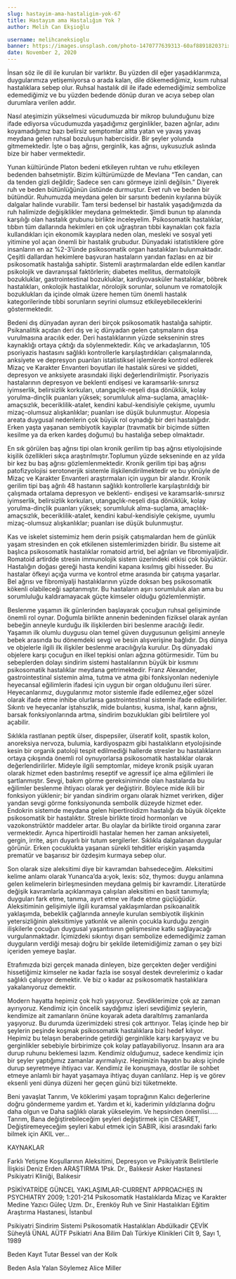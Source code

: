 ```yaml
---
slug: hastayim-ama-hastaligim-yok-67
title: Hastayım ama Hastalığım Yok ?
author: Melih Can Ekşioğlu

username: melihcaneksioglu
banner: https://images.unsplash.com/photo-1470777639313-60af88918203?ixlib=rb-1.2.1&ixid=eyJhcHBfaWQiOjEyMDd9&auto=format&fit=crop&w=750&q=80
date: November 2, 2020
---
```


İnsan söz ile dil ile kurulan bir varlıktır. Bu yüzden dil eğer yaşadıklarımıza, duygularımıza yetişemiyorsa o arada kalan, dile dökemediğimiz, kısım ruhsal hastalıklara sebep olur. Ruhsal hastalık dil ile ifade edemediğimiz sembolize edemediğimiz ve bu yüzden bedende dönüp duran ve acıya sebep olan durumlara verilen addır.

Nasıl ateşimizin yükselmesi vücudumuzda bir mikrop bulunduğunu bize ifade ediyorsa vücudumuzda yaşadığımız gerginlikler, bazen ağrılar, adını koyamadığımız bazı belirsiz semptomlar altta yatan ve yavaş yavaş meydana gelen ruhsal bozuluşun habercisidir. Bir şeyler yolunda gitmemektedir. İşte o baş ağrısı, gerginlik, kas ağrısı, uykusuzluk aslında bize bir haber vermektedir.

Yunan kültüründe Platon bedeni etkileyen ruhtan ve ruhu etkileyen bedenden bahsetmiştir. Bizim kültürümüzde de Mevlana “Ten candan, can da tenden gizli değildir; Sadece sen canı görmeye izinli değilsin.” Diyerek ruh ve beden bütünlüğünün üstünde durmuştur. Evet ruh ve beden bir bütündür. Ruhumuzda meydana gelen bir sarsıntı bedenin kıyılarına büyük dalgalar halinde vurabilir. Tam tersi bedensel bir hastalık yaşadığımızda da ruh halimizde değişiklikler meydana gelmektedir. Şimdi bunun tıp alanında karşılığı olan hastalık grubunu birlikte inceleyelim. Psikosomatik hastalıklar, tıbbın tüm dallarında hekimleri en çok uğraştıran tıbbi kaynakları çok fazla kullandıkları için ekonomik kayıplara neden olan, mesleki ve sosyal yeti yitimine yol açan önemli bir hastalık grubudur. Dünyadaki istatistiklere göre insanların en az %2-3’ünde psikosomatik organ hastalıkları bulunmaktadır. Çeşitli dallardan hekimlere başvuran hastaların yarıdan fazlası en az bir psikosomatik hastalığa sahiptir. Sistemli araştırmalardan elde edilen kanıtlar psikolojik ve davranışsal faktörlerin; diabetes mellitus, dermatolojik bozukluklar, gastrointestinal bozukluklar, kardiyovasküler hastalıklar, böbrek hastalıkları, onkolojik hastalıklar, nörolojik sorunlar, solunum ve romatolojik bozuklukları da içinde olmak üzere hemen tüm önemli hastalık kategorilerinde tıbbi sorunların seyrini olumsuz etkileyebileceklerini göstermektedir.

Bedeni dış dünyadan ayıran deri birçok psikosomatik hastalığa sahiptir. Psikanalitik açıdan deri dış ve iç dünyadan gelen çatışmaların dışa vurulmasına aracılık eder. Deri hastalıklarının yüzde sekseninin stres kaynaklığı ortaya çıktığı da söylenmektedir. Kılıç ve arkadaşlarının, 105 psoriyazis hastasını sağlıklı kontrollerle karşılaştırdıkları çalışmalarında, anksiyete ve depresyon puanları istatistiksel işlemlerde kontrol edilerek Mizaç ve Karakter Envanteri boyutları ile hastalık süresi ve şiddeti, depresyon ve anksiyete arasındaki ilişki değerlendirilmiştir. Psoriyazis hastalarının depresyon ve beklenti endişesi ve karamsarlık-sınırsız iyimserlik, belirsizlik korkuları, utangaçlık-neşeli dışa dönüklük, kolay yorulma-dinçlik puanları yüksek; sorumluluk alma-suçlama, amaçlılık-amaçsızlık, beceriklilik-atalet, kendini kabul-kendisiyle çekişme, uyumlu mizaç-olumsuz alışkanlıklar; puanları ise düşük bulunmuştur. Alopesia areata duygusal nedenlerin çok büyük rol oynadığı bir deri hastalığıdır. Erken yaşta yaşanan sembiyotik kayıplar (travmatik bir biçimde sütten kesilme ya da erken kardeş doğumu) bu hastalığa sebep olmaktadır.

En sık görülen baş ağrısı tipi olan kronik gerilim tip baş ağrısı etiyolojisinde kişilik özellikleri sıkça araştırılmıştır.Toplumun yüzde sekseninde en az yılda bir kez bu baş ağrısı gözlemlenmektedir. Kronik gerilim tipi baş ağrısı patofizyolojisi serotonerjik sistemle ilişkilendirilmektedir ve bu yönüyle de Mizaç ve Karakter Envanteri araştırmaları için uygun bir alandır. Kronik gerilim tipi baş ağrılı 48 hastanın sağlıklı kontrollerle karşılaştırıldığı bir çalışmada ortalama depresyon ve beklenti- endişesi ve karamsarlık-sınırsız iyimserlik, belirsizlik korkuları, utangaçlık-neşeli dışa dönüklük, kolay yorulma-dinçlik puanları yüksek; sorumluluk alma-suçlama, amaçlılık-amaçsızlık, beceriklilik-atalet, kendini kabul-kendisiyle çekişme, uyumlu mizaç-olumsuz alışkanlıklar; puanları ise düşük bulunmuştur.

Kas ve iskelet sistemimiz hem derin psişik çatışmalardan hem de günlük yaşam stresinden en çok etkilenen sistemlerimizden biridir. Bu sisteme ait başlıca psikosomatik hastalıklar romatoid artrid, bel ağrıları ve fibromiyaljidir. Romatoid artirdde stresin immunolojik sistem üzerindeki etkisi çok büyüktür. Hastalığın doğası gereği hasta kendini kapana kısılmış gibi hisseder. Bu hastalar öfkeyi açığa vurma ve kontrol etme arasında bir çatışma yaşarlar. Bel ağrısı ve fibromiyalji hastalıklarının yüzde doksan beş psikosomatik kökenli olabileceği saptanmıştır. Bu hastaların aşırı sorumluluk alan ama bu sorumluluğu kaldıramayacak güçte kimseler olduğu gözlemlenmiştir.

Beslenme yaşamın ilk günlerinden başlayarak çocuğun ruhsal gelişiminde önemli rol oynar. Doğumla birlikte annenin bedeninden fiziksel olarak ayrılan bebeğin anneyle kurduğu ilk ilişkilerden biri beslenme aracılığı iledir. Yaşamın ilk olumlu duygusu olan temel güven duygusunun gelişimi anneyle bebek arasında bu dönemdeki sevgi ve besin alışverişine bağlıdır. Dış dünya ve objelerle ilgili ilk ilişkiler beslenme aracılığıyla kurulur. Dış dünyadaki objelere karşı çocuğun en ilkel tepkisi onları ağzına götürmesidir. Tüm bu sebeplerden dolayı sindirim sistemi hastalılarının büyük bir kısmını psikosomatik hastalıklar meydana getrimektedir. Franz Alexander, gastrointestinal sistemin alma, tutma ve atma gibi fonksiyonları nedeniyle heyecansal eğilimlerin ifadesi için uygun bir organ olduğunu ileri sürer. Heyecanlarımız, duygularımız motor sistemle ifade edilemez,eğer sözel olarak ifade etme inhibe olurlarsa gastrointestinal sistemle ifade edilebilirler. Sıkıntı ve heyecanlar iştahsızlık, mide bulantısı, kusma, ishal, karın ağrısı, barsak fonksiyonlarında artma, sindirim bozuklukları gibi belirtilere yol açabilir.

Sıklıkla rastlanan peptik ülser, dispepsiler, ülseratif kolit, spastik kolon, anoreksiya nervoza, bulumia, kardiyospazm gibi hastalıkların etyolojisinde kesin bir organik patoloji tespit edilmediği hallerde stresler bu hastalıkların ortaya çıkışında önemli rol oynuyorlarsa psikosomatik hastalıklar olarak değerlendirilirler. Mideyle ilgili semptomlar, mideye kronik psişik uyaran olarak hizmet eden bastırılmış reseptif ve agressif içe alma eğilimleri ile şartlanmıştır. Sevgi, bakım görme gereksiniminde olan hastalarda bu eğilimler beslenme ihtiyacı olarak yer değiştirir. Böylece mide ikili bir fonksiyon yüklenir; bir yandan sindirim organı olarak hizmet verirken, diğer yandan sevgi görme fonksiyonunda sembolik düzeyde hizmet eder. Endokrin sistemde meydana gelen hipertiroidizm hastalığı da büyük ölçekte psikosomatik bir hastalıktır. Stresle birlikte tiroid hormonları ve vazokonstrüktör maddeler artar. Bu olaylar da birlikte tiroid organına zarar vermektedir. Ayrıca hipertiroidli hastalar hemen her zaman anksiyeteli, gergin, irrite, aşırı duyarlı bir tutum sergilerler. Sıklıkla dalgalanan duygular görünür. Erken çocuklukta yaşanan sürekli tehditler erişkin yaşamda prematür ve başarısız bir özdeşim kurmaya sebep olur.

Son olarak size aleksitimi diye bir kavramdan bahsedeceğim. Aleksitimi kelime anlamı olarak Yunanca’da a:yok, lexis: söz, thymos: duygu anlamına gelen kelimelerin birleşmesinden meydana gelmiş bir kavramdir. Literatürde değişik kavramlarla açıklanmaya çalışılan aleksitimi en basit tanımıyla; duyguları fark etme, tanıma, ayırt etme ve ifade etme güçlüğüdür. Aleksitiminin gelişimiyle ilgili kuramsal yaklaşımlardan psikoanalitik yaklaşımda, bebeklik çağlarında anneyle kurulan sembiyotik ilişkinin yetersizliğinin aleksitimiye yatkınlık ve ailenin çocukla kurduğu zengin ilişkilerle çocuğun duygusal yaşantısının gelişmesine katkı sağlayacağı vurgulanmaktadır. İçimizdeki sıkıntıyı dışarı sembolize edemediğimiz zaman duyguların verdiği mesajı doğru bir şekilde iletemidiğimiz zaman o şey bizi içeriden yemeye başlar.

Etrafımızda bizi gerçek manada dinleyen, bize gerçekten değer verdiğini hissetiğimiz kimseler ne kadar fazla ise sosyal destek devrelerimiz o kadar sağlıklı çalışıyor demektir. Ve biz o kadar az psikosomatik hastalıklara yakalanıyoruz demektir.

Modern hayatta hepimiz çok hızlı yaşıyoruz. Sevdiklerimize çok az zaman ayırıyoruz. Kendimiz için öncelik saydığımız işleri sevdiğimiz şeylerin, kendimize ait zamanların önüne koyarak adeta daraltılmış zamanlarda yaşıyoruz. Bu durumda üzerimizdeki stresi çok arttırıyor. Telaş içinde hep bir şeylerin peşinde koşmak psikosomatik hastalıklara bizi hedef kılıyor. Hepimiz bu telaşın beraberinde getirdiği gerginlikle karşı karşıyayız ve bu gerginlikler sebebiyle birbirimize çok kolay patlayabiliyoruz. İnsanın ara ara durup ruhunu beklemesi lazım. Kendimiz olduğumuz, sadece kendimiz için bir şeyler yaptığımız zamanlar ayırmalıyız. Hepimizin hayatın bu akışı içinde durup seyretmeye ihtiyacı var. Kendimiz ile konuşmaya, dostlar ile sohbet etmeye anlamlı bir hayat yaşamaya ihtiyaç duyan canlılarız. Hep iş ve görev eksenli yeni dünya düzeni her geçen günü bizi tüketmekte.

Beni yavaşlat Tanrım, Ve köklerimi yaşam toprağının Kalıcı değerlerine doğru göndermeme yardım et. Yardım et ki, kaderimin yıldızlarına doğru daha olgun ve Daha sağlıklı olarak yükseleyim. Ve hepsinden önemlisi….. Tanrım, Bana değiştirebileceğim şeyleri değiştirmek için CESARET, Değiştiremeyeceğim şeyleri kabul etmek için SABIR, ikisi arasındaki farkı bilmek için AKIL ver…

KAYNAKLAR

Farklı Yetişme Koşullarının Aleksitimi, Depresyon ve Psikiyatrik Belirtilerle İlişkisi Deniz Erden ARAŞTIRMA 1Psk. Dr., Balıkesir Asker Hastanesi Psikiyatri Kliniği, Balıkesir

PSİKİYATRİDE GÜNCEL YAKLAŞIMLAR-CURRENT APPROACHES IN PSYCHIATRY 2009; 1:201-214 Psikosomatik Hastalıklarda Mizaç ve Karakter Medine Yazıcı Güleç Uzm. Dr., Erenköy Ruh ve Sinir Hastalıkları Eğitim Araştırma Hastanesi, İstanbul

Psikiyatri Sindirim Sistemi Psikosomatik Hastalıkları Abdülkadir ÇEVİK Süheylâ ÜNAL AÜTF Psikiatri Ana Bilim Dalı Türkiye Klinikleri Cilt 9, Sayı 1, 1989

Beden Kayıt Tutar Bessel van der Kolk

Beden Asla Yalan Söylemez Alice Miller
